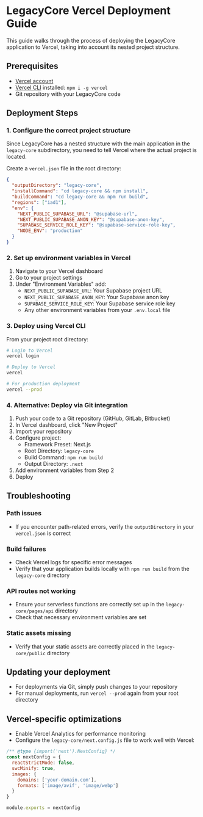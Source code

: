 # LegacyCore Vercel Deployment Guide

This guide walks through the process of deploying the LegacyCore application to Vercel, taking into account its nested project structure.

## Prerequisites

- [Vercel account](https://vercel.com/signup)
- [Vercel CLI](https://vercel.com/cli) installed: `npm i -g vercel`
- Git repository with your LegacyCore code

## Deployment Steps

### 1. Configure the correct project structure

Since LegacyCore has a nested structure with the main application in the `legacy-core` subdirectory, you need to tell Vercel where the actual project is located.

Create a `vercel.json` file in the root directory:

```json
{
  "outputDirectory": "legacy-core",
  "installCommand": "cd legacy-core && npm install",
  "buildCommand": "cd legacy-core && npm run build",
  "regions": ["iad1"],
  "env": {
    "NEXT_PUBLIC_SUPABASE_URL": "@supabase-url",
    "NEXT_PUBLIC_SUPABASE_ANON_KEY": "@supabase-anon-key",
    "SUPABASE_SERVICE_ROLE_KEY": "@supabase-service-role-key",
    "NODE_ENV": "production"
  }
}
```

### 2. Set up environment variables in Vercel

1. Navigate to your Vercel dashboard
2. Go to your project settings
3. Under "Environment Variables" add:
   - `NEXT_PUBLIC_SUPABASE_URL`: Your Supabase project URL
   - `NEXT_PUBLIC_SUPABASE_ANON_KEY`: Your Supabase anon key
   - `SUPABASE_SERVICE_ROLE_KEY`: Your Supabase service role key
   - Any other environment variables from your `.env.local` file

### 3. Deploy using Vercel CLI

From your project root directory:

```bash
# Login to Vercel
vercel login

# Deploy to Vercel
vercel

# For production deployment
vercel --prod
```

### 4. Alternative: Deploy via Git integration

1. Push your code to a Git repository (GitHub, GitLab, Bitbucket)
2. In Vercel dashboard, click "New Project"
3. Import your repository
4. Configure project:
   - Framework Preset: Next.js
   - Root Directory: `legacy-core`
   - Build Command: `npm run build`
   - Output Directory: `.next`
5. Add environment variables from Step 2
6. Deploy

## Troubleshooting

### Path issues
- If you encounter path-related errors, verify the `outputDirectory` in your `vercel.json` is correct

### Build failures
- Check Vercel logs for specific error messages
- Verify that your application builds locally with `npm run build` from the `legacy-core` directory

### API routes not working
- Ensure your serverless functions are correctly set up in the `legacy-core/pages/api` directory
- Check that necessary environment variables are set

### Static assets missing
- Verify that your static assets are correctly placed in the `legacy-core/public` directory

## Updating your deployment

- For deployments via Git, simply push changes to your repository
- For manual deployments, run `vercel --prod` again from your root directory

## Vercel-specific optimizations

- Enable Vercel Analytics for performance monitoring
- Configure the `legacy-core/next.config.js` file to work well with Vercel:

```js
/** @type {import('next').NextConfig} */
const nextConfig = {
  reactStrictMode: false,
  swcMinify: true,
  images: {
    domains: ['your-domain.com'],
    formats: ['image/avif', 'image/webp']
  }
}

module.exports = nextConfig
``` 